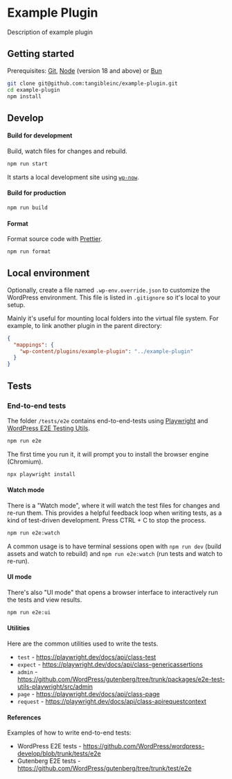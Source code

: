 # Example Plugin

Description of example plugin

## Getting started

Prerequisites: [Git](https://git-scm.com/), [Node](https://nodejs.org/en/) (version 18 and above) or [Bun](https://bun.sh)

```sh
git clone git@github.com:tangibleinc/example-plugin.git
cd example-plugin
npm install
```

## Develop

#### Build for development

Build, watch files for changes and rebuild.

```sh
npm run start
```

It starts a local development site using [`wp-now`](https://github.com/WordPress/playground-tools/blob/trunk/packages/wp-now/README.md).

#### Build for production

```sh
npm run build
```

#### Format

Format source code with [Prettier](https://prettier.io).

```sh
npm run format
```

## Local environment

Optionally, create a file named `.wp-env.override.json` to customize the WordPress environment. This file is listed in `.gitignore` so it's local to your setup.

Mainly it's useful for mounting local folders into the virtual file system. For example, to link another plugin in the parent directory:

```json
{
  "mappings": {
    "wp-content/plugins/example-plugin": "../example-plugin"
  }
}
```

## Tests

### End-to-end tests

The folder `/tests/e2e` contains end-to-end-tests using [Playwright](https://playwright.dev/docs/intro) and [WordPress E2E Testing Utils](https://developer.wordpress.org/block-editor/reference-guides/packages/packages-e2e-test-utils-playwright/).

```sh
npm run e2e
```

The first time you run it, it will prompt you to install the browser engine (Chromium).

```sh
npx playwright install
```

#### Watch mode

There is a "Watch mode", where it will watch the test files for changes and re-run them. 
This provides a helpful feedback loop when writing tests, as a kind of test-driven development. Press CTRL + C to stop the process.

```sh
npm run e2e:watch
```

A common usage is to have terminal sessions open with `npm run dev` (build assets and watch to rebuild) and `npm run e2e:watch` (run tests and watch to re-run).

#### UI mode

There's also "UI mode" that opens a browser interface to interactively run the tests and view results.

```sh
npm run e2e:ui
```

#### Utilities

Here are the common utilities used to write the tests.

- `test` - https://playwright.dev/docs/api/class-test
- `expect` - https://playwright.dev/docs/api/class-genericassertions
- `admin` - https://github.com/WordPress/gutenberg/tree/trunk/packages/e2e-test-utils-playwright/src/admin
- `page` - https://playwright.dev/docs/api/class-page
- `request` - https://playwright.dev/docs/api/class-apirequestcontext

#### References

Examples of how to write end-to-end tests:

- WordPress E2E tests - https://github.com/WordPress/wordpress-develop/blob/trunk/tests/e2e
- Gutenberg E2E tests - https://github.com/WordPress/gutenberg/tree/trunk/test/e2e

